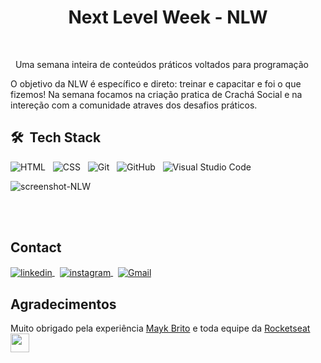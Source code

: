<h1 align="center"> Next Level Week - NLW </h1>
<br>
 
<p align="left">&nbsp; Uma semana inteira de conteúdos práticos voltados para programação 

<br>

O objetivo da NLW é específico e direto: treinar e capacitar e foi o que fizemos! 
Na semana focamos na criação pratica de Crachá Social e na intereção com a comunidade atraves dos desafios práticos.
<br>

## 🛠 &nbsp;Tech Stack
![HTML](https://img.shields.io/badge/-HTML-05122A?style=flat&logo=HTML5)&nbsp;&nbsp;
![CSS](https://img.shields.io/badge/-CSS-05122A?style=flat&logo=CSS3&logoColor=1572B6)&nbsp;&nbsp;
![Git](https://img.shields.io/badge/-Git-05122A?style=flat&logo=git)&nbsp;&nbsp;
![GitHub](https://img.shields.io/badge/-GitHub-05122A?style=flat&logo=github)&nbsp;&nbsp;
![Visual Studio Code](https://img.shields.io/badge/-Visual%20Studio%20Code-05122A?style=flat&logo=visual-studio-code&logoColor=007ACC)&nbsp;

![screenshot-NLW](https://user-images.githubusercontent.com/109381771/191707373-b5deeea1-21d3-4067-9247-9dbe9c8ffd69.png)

<br><br>

## Contact

<a href="https://linkedin.com/in/israelassis" target="_blank">
  <img align="center" src="https://img.shields.io/badge/-israelassis-05122A?style=flat&logo=linkedin" alt="linkedin"/>
</a>&nbsp;
<a href="https://instagram.com/assis.rael" target="_blank">
 <img align="center" src="https://img.shields.io/badge/-israelassis-05122A?style=flat&logo=instagram" alt="instagram"/>
</a>&nbsp;
<a href="mailto:assis.phn@gmail.com" target="_blank">
 <img align="center" src="https://img.shields.io/badge/-assis.phn-05122A?style=flat&logo=gmail" alt="Gmail"/>
</a>


## Agradecimentos
Muito obrigado pela experiência [Mayk Brito](https://github.com/maykbrito) e toda equipe da [Rocketseat](https://blog.rocketseat.com.br/) &nbsp;<img src="https://raw.githubusercontent.com/kaueMarques/kaueMarques/master/hi.gif" height="30px"> 
